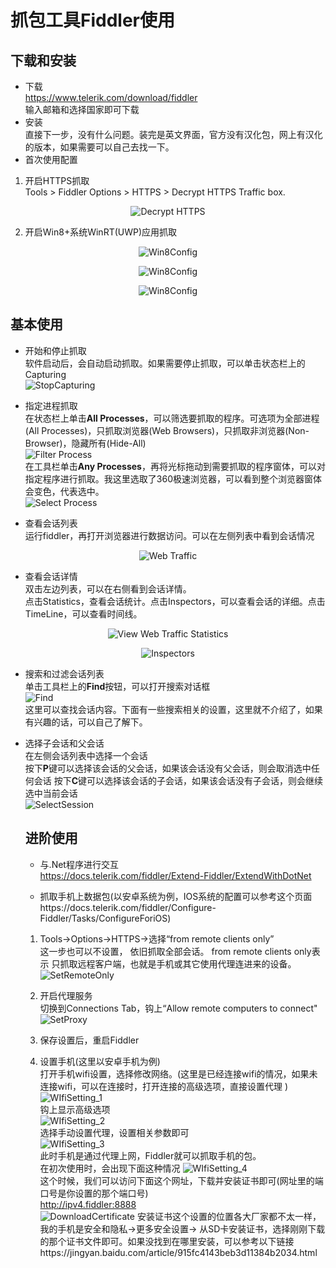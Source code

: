 ﻿# 抓包工具Fiddler使用

## 下载和安装
* 下载   
https://www.telerik.com/download/fiddler   
输入邮箱和选择国家即可下载
* 安装   
直接下一步，没有什么问题。装完是英文界面，官方没有汉化包，网上有汉化的版本，如果需要可以自己去找一下。
* 首次使用配置  
1. 开启HTTPS抓取  
Tools > Fiddler Options > HTTPS > Decrypt HTTPS Traffic box.

<p align="center">
 <img align="center" alt="Decrypt HTTPS" src="doc/DecryptHTTPSTrafficOption.png" />
</p>

2. 开启Win8+系统WinRT(UWP)应用抓取  

<p align="center">
 <img align="center" alt="Win8Config" src="doc/Win8Config.png" />
</p>

<p align="center">
 <img align="center" alt="Win8Config" src="doc/Win8Config_2.png" />
</p>

<p align="center">
 <img align="center" alt="Win8Config" src="doc/Win8Config_3.png" />
</p>

## 基本使用
* 开始和停止抓取  
  软件启动后，会自动启动抓取。如果需要停止抓取，可以单击状态栏上的Capturing  
![StopCapturing](doc/StopCapturing.png)

* 指定进程抓取  
在状态栏上单击**All Processes**，可以筛选要抓取的程序。可选项为全部进程(All Processes)，只抓取浏览器(Web Browsers)，只抓取非浏览器(Non-Browser)，隐藏所有(Hide-All)  
![Filter Process](doc/FilterProcess.png)  
 在工具栏单击**Any Processes**，再将光标拖动到需要抓取的程序窗体，可以对指定程序进行抓取。我这里选取了360极速浏览器，可以看到整个浏览器窗体会变色，代表选中。  
![Select Process](doc/SelectProcess.png)  
  
* 查看会话列表  
运行fiddler，再打开浏览器进行数据访问。可以在左侧列表中看到会话情况
<p align="center">
 <img align="center" alt="Web Traffic" src="doc/WebTraffic.png" />
</p>

* 查看会话详情  
双击左边列表，可以在右侧看到会话详情。  
点击Statistics，查看会话统计。点击Inspectors，可以查看会话的详细。点击TimeLine，可以查看时间线。

<p align="center">
 <img align="center" alt="View Web Traffic Statistics" src="doc/WebTrafficStatistics.png" />
</p>

<p align="center">
 <img align="center" alt="Inspectors" src="doc/Inspectors.png" />
</p>

* 搜索和过滤会话列表  
单击工具栏上的**Find**按钮，可以打开搜索对话框  
![Find](doc/Find.png)  
这里可以查找会话内容。下面有一些搜索相关的设置，这里就不介绍了，如果有兴趣的话，可以自己了解下。

* 选择子会话和父会话  
  在左侧会话列表中选择一个会话  
  按下**P**键可以选择该会话的父会话，如果该会话没有父会话，则会取消选中任何会话
  按下**C**键可以选择该会话的子会话，如果该会话没有子会话，则会继续选中当前会话  
  ![SelectSession](doc/SelectChildSession.png)

  ## 进阶使用
  * 与.Net程序进行交互  
  https://docs.telerik.com/fiddler/Extend-Fiddler/ExtendWithDotNet

  * 抓取手机上数据包(以安卓系统为例，IOS系统的配置可以参考这个页面https://docs.telerik.com/fiddler/Configure-Fiddler/Tasks/ConfigureForiOS)

  1. Tools->Options->HTTPS->选择“from remote clients only”  
  这一步也可以不设置， 依旧抓取全部会话。 from remote clients only表示 只抓取远程客户端，也就是手机或其它使用代理连进来的设备。  
  ![SetRemoteOnly](doc/SetRemoteOnly.png)  

  2. 开启代理服务  
  切换到Connections Tab，钩上“Allow remote computers to connect"    
  ![SetProxy](doc/SetProxy.png)

  3. 保存设置后，重启Fiddler

  4. 设置手机(这里以安卓手机为例)   
    打开手机wifi设置，选择修改网络。(这里是已经连接wifi的情况，如果未连接wifi，可以在连接时，打开连接的高级选项，直接设置代理 )   
    ![WIfiSetting_1](doc/ModifyWIfiSetting_1.png)  
    钩上显示高级选项  
    ![WIfiSetting_2](doc/ModifyWIfiSetting_2.png)  
    选择手动设置代理，设置相关参数即可   
    ![WIfiSetting_3](doc/ModifyWIfiSetting_3.png)  
    此时手机是通过代理上网，Fiddler就可以抓取手机的包。  
    在初次使用时，会出现下面这种情况
    ![WIfiSetting_4](doc/ModifyWIfiSetting_4.png)  
    这个时候，我们可以访问下面这个网址，下载并安装证书即可(网址里的端口号是你设置的那个端口号)  
    http://ipv4.fiddler:8888  
    ![DownloadCertificate](doc/DownloadCertificate.png)
    安装证书这个设置的位置各大厂家都不太一样，我的手机是安全和隐私->更多安全设置-> 从SD卡安装证书，选择刚刚下载的那个证书文件即可。如果没找到在哪里安装，可以参考以下链接https://jingyan.baidu.com/article/915fc4143beb3d11384b2034.html


